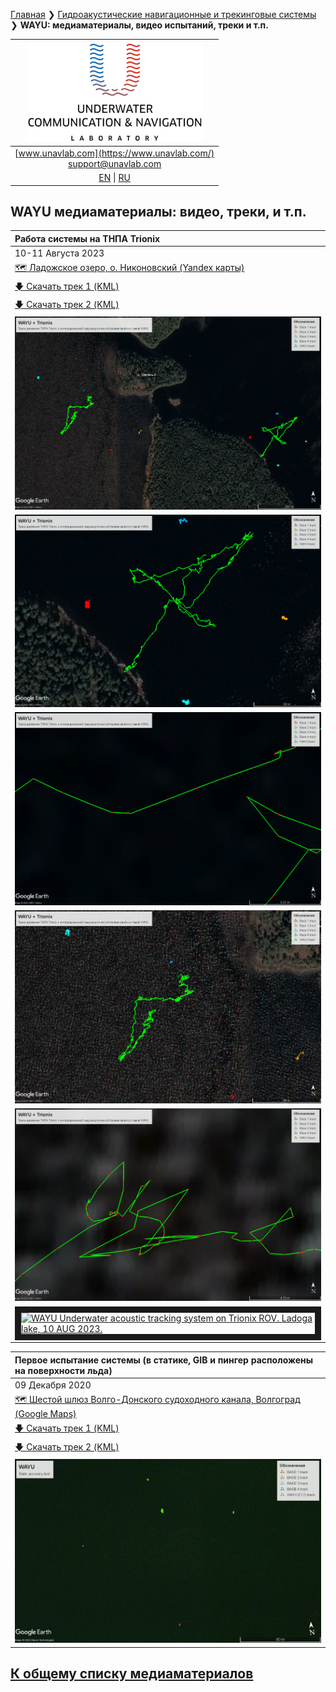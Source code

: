 [Главная](/README_RU) ❯ [Гидроакустические навигационные и трекинговые системы](/navigation_and_tracking_systems_ru) ❯ **WAYU: медиаматериалы, видео испытаний, треки и т.п.**

| ![logo](/documentation/sm_logo.png) |
| :---: |
| [www.unavlab.com](https://www.unavlab.com/) <br/> [support@unavlab.com](mailto:support@unavlab.com) |
| [EN](\documentation\EN\WAYU\media) \| [RU](\documentation\RU\WAYU\media) |

## WAYU медиаматериалы: видео, треки, и т.п.

| Работа системы на ТНПА Trionix |
| :--- |
| 10-11 Августа 2023 |
| [🗺 Ладожское озеро, о. Никоновский (Yandex карты)](https://yandex.ru/maps/-/C-Fr5nA) |
| [🡇 Скачать трек 1 (KML)](/documentation/WAYU_Trionix_10_AUG_Valaam.kml) |
| [🡇 Скачать трек 2 (KML)](/documentation/WAYU_Trionix_11_AUG_Valaam.kml) |
| ![](/documentation/wayu_trionix_10_11_AUG_valaam.png) |
| ![](/documentation/wayu_trionix_10_AUG_valaam.png) |
| ![](/documentation/wayu_trionix_10_AUG_valaam_zoomin.png) |
| ![](/documentation/wayu_trionix_11_AUG_valaam.png) |
| ![](/documentation/wayu_trionix_11_AUG_valaam_zoomin.png) |
| <a href="https://youtu.be/D0yE_BCyEi8?t=927" target="_blank"><img scr="http://img.youtube.com/vi/D0yE_BCyEi8?t/0.jpg" alt="WAYU Underwater acoustic tracking system on Trionix ROV. Ladoga lake, 10 AUG 2023." width="240" height="180" border="10"/></a> |

| Первое испытание системы (в статике, GIB и пингер расположены на поверхности льда) |
| :--- |
| 09 Декабря 2020 |
| [🗺 Шестой шлюз Волго-Донского судоходного канала, Волгоград (Google Maps)](https://goo.gl/maps/rmktnCWcauE4HbcZ6) |
| [🡇 Скачать трек 1 (KML)](/documentation/WAYU_Tracks_11-23-05_static.kml) |
| [🡇 Скачать трек 2 (KML)](/documentation/WAYU_Tracks_11-56-52_static_wide.kml) |
| ![](/documentation/WAYU_Tracks_11-56-52_static_wide.jpg) |

## [К общему списку медиаматериалов](/../../media_videos_ru)
